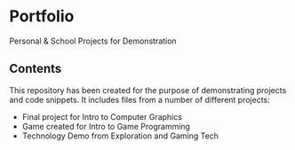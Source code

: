 # Portfolio
Personal &amp; School Projects for Demonstration

## Contents
This repository has been created for the purpose of demonstrating projects and code snippets. It includes files from a number of different projects:
 * Final project for Intro to Computer Graphics
 * Game created for Intro to Game Programming
 * Technology Demo from Exploration and Gaming Tech
 
